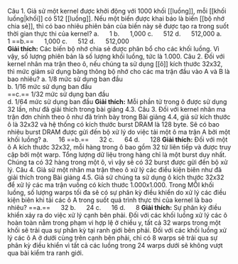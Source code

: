 Câu 1. Giả sử một kernel được khởi động với 1000 khối [[luồng]], mỗi [[khối luồng|khối]] có 512 [[luồng]]. Nếu một biến được khai báo là biến [[bộ nhớ chia sẻ]], thì có bao nhiêu phiên bản của biến này sẽ được tạo ra trong suốt thời gian thực thi của kernel?
a.      1
b.      1,000
c.      512
d.      512,000
a.      1
==b.==      1,000
c.      512
d.      512,000  
**Giải thích:** Các biến bộ nhớ chia sẻ được phân bổ cho các khối luồng. Vì vậy, số lượng phiên bản là số lượng khối luồng, tức là 1.000.
Câu 2. Đối với kernel nhân ma trận theo ô, nếu chúng ta sử dụng [[ô]] kích thước 32x32, thì mức giảm sử dụng băng thông bộ nhớ cho các ma trận đầu vào A và B là bao nhiêu?
a. 1/8 mức sử dụng ban đầu  
b. 1/16 mức sử dụng ban đầu  
==c.== 1/32 mức sử dụng ban đầu  
d. 1/64 mức sử dụng ban đầu
**Giải thích:** Mỗi phần tử trong ô được sử dụng 32 lần, như đã giải thích trong bài giảng 4.3.
Câu 3. Đối với kernel nhân ma trận đơn chính theo ô như đã trình bày trong Bài giảng 4.4, giả sử kích thước ô là 32x32 và hệ thống có kích thước burst DRAM là 128 byte. Sẽ có bao nhiêu burst DRAM được gửi đến bộ xử lý do việc tải một ô ma trận A bởi một khối luồng?
a.      16
==b.==      32
c.      64
d.      128
**Giải thích:** Đối với một ô A kích thước 32x32, mỗi hàng trong ô bao gồm 32 từ liên tiếp và được truy cập bởi một warp. Tổng lượng dữ liệu trong hàng chỉ là một burst duy nhất. Chúng ta có 32 hàng trong một ô, vì vậy sẽ có 32 burst được gửi đến bộ xử lý.
Câu 4. Giả sử một nhân ma trận theo ô xử lý các điều kiện biên như đã giải thích trong Bài giảng 4.5. Giả sử chúng ta sử dụng ô kích thước 32x32 để xử lý các ma trận vuông có kích thước 1.000x1.000. Trong MỖI khối luồng, số lượng warps tối đa sẽ có sự phân kỳ điều khiển do xử lý các điều kiện biên khi tải các ô A trong suốt quá trình thực thi của kernel là bao nhiêu?
==a.==      32
b.      24
c.      16
d.      8
**Giải thích:** Sự phân kỳ điều khiển xảy ra do việc xử lý cạnh bên phải. Đối với các khối luồng xử lý các ô hoàn toàn nằm trong phạm vi hợp lệ ở chiều y, tất cả 32 warps trong một khối sẽ trải qua sự phân kỳ tại ranh giới bên phải. Đối với các khối luồng xử lý các ô A ở dưới cùng trên cạnh bên phải, chỉ có 8 warps sẽ trải qua sự phân kỳ điều khiển vì tất cả các luồng trong 24 warps dưới sẽ không vượt qua bài kiểm tra ranh giới.